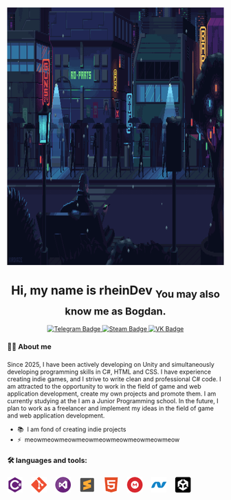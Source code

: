 <br clear="both">
<div align="center">
  <img height="600" width="1000" src="https://github.com/BogdanBTO/BogdanBTO/blob/main/welcome.gif?raw=true">
 <!-- <img height="300" width="600" src="https://tenor.com/ru/view/xd-programming-gif-23473924.gif"  /> -->
</div>

###
<h1 align="center">Hi, my name is rheinDev <sub>You may also know me as Bogdan.</sub></h1>

<div align="center">
    <a href="https://t.me/rhein_dev" target="_blank">
    <img src="https://img.shields.io/badge/Telegram-black?style=for-the-badge&logo=twitter&logoColor=white" alt="Telegram Badge"/>

  <a href="https://steamcommunity.com/profiles/76561198867971647/">
    <img src="https://img.shields.io/badge/Steam-blue?style=for-the-badge&logo=twitter&logoColor=white" alt="Steam Badge"/>

  <a href="https://vk.com/id1049209100" target="_blank)">
    <img src="https://img.shields.io/badge/VK-purple?style=for-the-badge&logo=twitter&logoColor=white" alt="VK Badge"/>
  </a>
   <!-- <a href="https://vk.com/id863705587" target="_blank">
    <img src="https://img.shields.io/badge/VKONTAKTE-blue" height="25" alt="youtube logo"  />
  </a> -->
</div>

###

###

<h3 align="left"> 👩‍💻  About me</h3>

###

<p align="left">Since 2025, I have been actively developing on Unity and simultaneously developing programming skills in C#, HTML and CSS.
I have experience creating indie games, and I strive to write clean and professional C# code. I am attracted to the opportunity to work in the field of game and web application development, create my own projects and promote them.
I am currently studying at the I am a Junior Programming school. In the future, I plan to work as a freelancer and implement my ideas in the field of game and web application development.</p>





* 📚  I am fond of creating indie projects
* ⚡  meowmeowmeowmeowmeowmeowmeowmeowmeow

###



###

<h3 align="left">🛠 languages and tools:</h3>

###
<div align="left">
<img src="https://github.com/BogdanBTO/BogdanBTO/blob/main/Skills_logo/csharp_logo.svg" width="36" height="36" alt="C#" />
  <img width="12" />
<img src="https://github.com/BogdanBTO/BogdanBTO/blob/main/Skills_logo/git_logo.svg" width="36" height="36" alt="Git" />
  <img width="12" />
<img src="https://github.com/BogdanBTO/BogdanBTO/blob/main/Skills_logo/visual_Studio_logo.png" width="36" height="36" alt="VS Code" />
  <img width="12" />
<img src="https://github.com/BogdanBTO/BogdanBTO/blob/main/Skills_logo/sublimetext_logo.png" width="36" height="36" alt="Sublime Text" />
  <img width="12" />
<img src="https://github.com/BogdanBTO/BogdanBTO/blob/main/Skills_logo/html5_logo.svg" width="36" height="36" alt="HTML5" />
  <img width="12" />
<img src="https://github.com/BogdanBTO/BogdanBTO/blob/main/Skills_logo/mega_logo.png" width="36" height="36" alt="Google Cloud" />
  <img width="12" />
<img src="https://github.com/BogdanBTO/BogdanBTO/blob/main/Skills_logo/dot_net_logo.svg" width="36" height="36" alt=".NET" />
  <img width="12" />
<img src="https://github.com/BogdanBTO/BogdanBTO/blob/main/Skills_logo/unity_logo.png" width="36" height="36" alt="Unity" /></a>
</div>

###
<!-- Your comment here 
<h3 align="left">🔥   Моя статистика :</h3>

###

<div align="center">
  <img src=""  />
</div>

###

<div align="center">
  <img src="" height="150" alt="stats graph"  />
  <img src="" height="150" alt="languages graph"  />
</div>

###
-->
